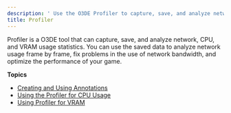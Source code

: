 ```yaml
---
description: ' Use the O3DE Profiler to capture, save, and analyze network, CPU, and VRAM usage statistics. '
title: Profiler
---
```


Profiler is a O3DE tool that can capture, save, and analyze network, CPU, and VRAM usage statistics. You can use the saved data to analyze network usage frame by frame, fix problems in the use of network bandwidth, and optimize the performance of your game.

**Topics**
+ [Creating and Using Annotations](/docs/user-guide/testing/profiler/annotations/)
+ [Using the Profiler for CPU Usage](/docs/user-guide/testing/profiler/cpu/)
+ [Using Profiler for VRAM](/docs/user-guide/testing/profiler/vram/)
